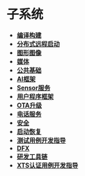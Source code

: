 # 子系统<a name="ZH-CN_TOPIC_0000001135844124"></a>

-   **[编译构建](subsys-build.md)**  
-   **[分布式远程启动](subsys-remote-start.md)**  
-   **[图形图像](subsys-graphics.md)**  
-   **[媒体](subsys-multimedia.md)**  
-   **[公共基础](subsys-utils.md)**  
-   **[AI框架](subsys-aiframework.md)**  
-   **[Sensor服务](subsys-sensor.md)**  
-   **[用户程序框架](subsys-application-framework.md)**  
-   **[OTA升级](subsys-ota-guide.md)**  
-   **[电话服务](subsys-tel.md)**
-   **[安全](subsys-security.md)**  
-   **[启动恢复](subsys-boot.md)**  
-   **[测试用例开发指导](subsys-testguide-test.md)**  
-   **[DFX](subsys-dfx.md)**  
-   **[研发工具链](subsys-toolchain.md)**  
-   **[XTS认证用例开发指导](subsys-xts-guide.md)**  


